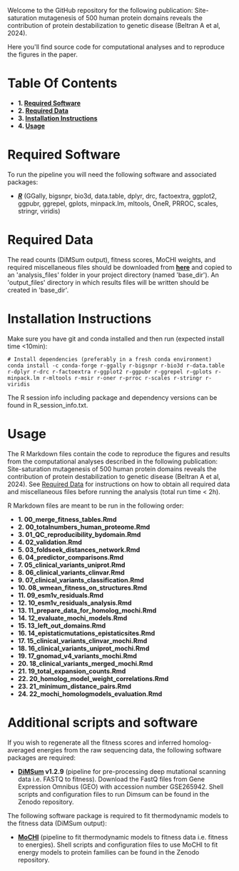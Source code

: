 Welcome to the GitHub repository for the following publication: Site-saturation mutagenesis of 500 human protein domains reveals the contribution of protein destabilization to genetic disease (Beltran A et al, 2024).

Here you'll find source code for computational analyses and to reproduce the figures in the paper.

# Table Of Contents

* **1. [Required Software](#required-software)**
* **2. [Required Data](#required-data)**
* **3. [Installation Instructions](#installation-instructions)**
* **4. [Usage](#usage)**

# Required Software

To run the pipeline you will need the following software and associated packages:

* **[_R_](https://www.r-project.org/)** (GGally, bigsnpr, bio3d, data.table, dplyr, drc, factoextra, ggplot2, ggpubr, ggrepel, gplots, minpack.lm, mltools, OneR, PRROC, scales, stringr, viridis)



# Required Data

The read counts (DiMSum output), fitness scores, MoCHI weights, and required miscellaneous files should be downloaded from **[here](10.5281/zenodo.11043642)** and copied to an 'analysis_files' folder in your project directory (named 'base_dir'). An 'output_files' directory in which results files will be written should be created in 'base_dir'.

# Installation Instructions

Make sure you have git and conda installed and then run (expected install time <10min):

```
# Install dependencies (preferably in a fresh conda environment)
conda install -c conda-forge r-ggally r-bigsnpr r-bio3d r-data.table r-dplyr r-drc r-factoextra r-ggplot2 r-ggpubr r-ggrepel r-gplots r-minpack.lm r-mltools r-msir r-oner r-prroc r-scales r-stringr r-viridis
```

The R session info including package and dependency versions can be found in R_session_info.txt.


# Usage

The R Markdown files contain the code to reproduce the figures and results from the computational analyses described in the following publication: Site-saturation mutagenesis of 500 human protein domains reveals the contribution of protein destabilization to genetic disease (Beltran A et al, 2024). See [Required Data](#required-data) for instructions on how to obtain all required data and miscellaneous files before running the analysis (total run time < 2h).

R Markdown files are meant to be run in the following order:

* **1. 00_merge_fitness_tables.Rmd**
* **2. 00_totalnumbers_human_proteome.Rmd**
* **3. 01_QC_reproducibility_bydomain.Rmd**
* **4. 02_validation.Rmd**
* **5. 03_foldseek_distances_network.Rmd**
* **6. 04_predictor_comparisons.Rmd**
* **7. 05_clinical_variants_uniprot.Rmd**
* **8. 06_clinical_variants_clinvar.Rmd**
* **9. 07_clinical_variants_classification.Rmd**
* **10. 08_wmean_fitness_on_structures.Rmd**
* **11. 09_esm1v_residuals.Rmd**
* **12. 10_esm1v_residuals_analysis.Rmd**
* **13. 11_prepare_data_for_homolog_mochi.Rmd**
* **14. 12_evaluate_mochi_models.Rmd**
* **15. 13_left_out_domains.Rmd**
* **16. 14_epistaticmutations_epistaticsites.Rmd**
* **17. 15_clinical_variants_clinvar_mochi.Rmd**
* **18. 16_clinical_variants_uniprot_mochi.Rmd**
* **19. 17_gnomad_v4_variants_mochi.Rmd**
* **20. 18_clinical_variants_merged_mochi.Rmd**
* **21. 19_total_expansion_counts.Rmd**
* **22. 20_homolog_model_weight_correlations.Rmd**
* **23. 21_minimum_distance_pairs.Rmd**
* **24. 22_mochi_homologmodels_evaluation.Rmd**

# Additional scripts and software

If you wish to regenerate all the fitness scores and inferred homolog-averaged energies from the raw sequencing data, the following software packages are required:

* **[DiMSum](https://github.com/lehner-lab/DiMSum) v1.2.9** (pipeline for pre-processing deep mutational scanning data i.e. FASTQ to fitness). Download the FastQ files from Gene Expression Omnibus (GEO) with accession number GSE265942. Shell scripts and configuration files  to run Dimsum can be found in the Zenodo repository.

The following software package is required to fit thermodynamic models to the fitness data (DiMSum output):

* **[MoCHI](https://github.com/lehner-lab/MoCHI)** (pipeline to fit thermodynamic models to fitness data i.e. fitness to energies). Shell scripts and configuration files to use MoCHI to fit energy models to protein families can be found in the Zenodo repository. 



